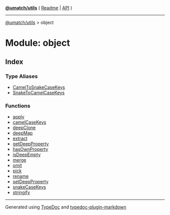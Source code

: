 [**@umatch/utils**](../README.md) ( [Readme](../README.md) \| [API](../API.md) )

---

[@umatch/utils](../API.md) > object

# Module: object

## Index

### Type Aliases

- [CamelToSnakeCaseKeys](type-aliases/type-alias.CamelToSnakeCaseKeys.md)
- [SnakeToCamelCaseKeys](type-aliases/type-alias.SnakeToCamelCaseKeys.md)

### Functions

- [apply](functions/function.apply.md)
- [camelCaseKeys](functions/function.camelCaseKeys.md)
- [deepClone](functions/function.deepClone.md)
- [deepMap](functions/function.deepMap.md)
- [extract](functions/function.extract.md)
- [getDeepProperty](functions/function.getDeepProperty.md)
- [hasOwnProperty](functions/function.hasOwnProperty.md)
- [isDeepEmpty](functions/function.isDeepEmpty.md)
- [merge](functions/function.merge.md)
- [omit](functions/function.omit.md)
- [pick](functions/function.pick.md)
- [rename](functions/function.rename.md)
- [setDeepProperty](functions/function.setDeepProperty.md)
- [snakeCaseKeys](functions/function.snakeCaseKeys.md)
- [stringify](functions/function.stringify.md)

---

Generated using [TypeDoc](https://typedoc.org/) and [typedoc-plugin-markdown](https://www.npmjs.com/package/typedoc-plugin-markdown)
